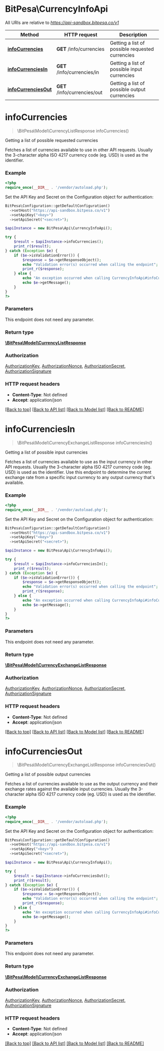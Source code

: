 # BitPesa\CurrencyInfoApi

All URIs are relative to *https://api-sandbox.bitpesa.co/v1*

Method | HTTP request | Description
------------- | ------------- | -------------
[**infoCurrencies**](CurrencyInfoApi.md#infoCurrencies) | **GET** /info/currencies | Getting a list of possible requested currencies
[**infoCurrenciesIn**](CurrencyInfoApi.md#infoCurrenciesIn) | **GET** /info/currencies/in | Getting a list of possible input currencies
[**infoCurrenciesOut**](CurrencyInfoApi.md#infoCurrenciesOut) | **GET** /info/currencies/out | Getting a list of possible output currencies


# **infoCurrencies**
> \BitPesa\Model\CurrencyListResponse infoCurrencies()

Getting a list of possible requested currencies

Fetches a list of currencies available to use in other API requests. Usually the 3-character alpha ISO 4217 currency code (eg. USD) is used as the identifier.

### Example
```php
<?php
require_once(__DIR__ . '/vendor/autoload.php');
```

Set the API Key and Secret on the Configuration object for authentication:
```php
BitPesa\Configuration::getDefaultConfiguration()
  ->setHost("https://api-sandbox.bitpesa.co/v1")
  ->setApiKey("<key>")
  ->setApiSecret("<secret>");

$apiInstance = new BitPesa\Api\CurrencyInfoApi();

try {
    $result = $apiInstance->infoCurrencies();
    print_r($result);
} catch (Exception $e) {
    if ($e->isValidationError()) {
        $response = $e->getResponseObject();
        echo "Validation error(s) occurred when calling the endpoint";
        print_r($response);
    } else {
        echo "An exception occurred when calling CurrencyInfoApi#infoCurrencies";
        echo $e->getMessage();
    }
}
?>
```

### Parameters
This endpoint does not need any parameter.

### Return type

[**\BitPesa\Model\CurrencyListResponse**](../Model/CurrencyListResponse.md)

### Authorization

[AuthorizationKey](../../README.md#AuthorizationKey), [AuthorizationNonce](../../README.md#AuthorizationNonce), [AuthorizationSecret](../../README.md#AuthorizationSecret), [AuthorizationSignature](../../README.md#AuthorizationSignature)

### HTTP request headers

 - **Content-Type**: Not defined
 - **Accept**: application/json

[[Back to top]](#) [[Back to API list]](../../README.md#documentation-for-api-endpoints) [[Back to Model list]](../../README.md#documentation-for-models) [[Back to README]](../../README.md)

# **infoCurrenciesIn**
> \BitPesa\Model\CurrencyExchangeListResponse infoCurrenciesIn()

Getting a list of possible input currencies

Fetches a list of currencies available to use as the input currency in other API requests. Usually the 3-character alpha ISO 4217 currency code (eg. USD) is used as the identifier. Use this endpoint to determine the current exchange rate from a specific input currency to any output currency that's available.

### Example
```php
<?php
require_once(__DIR__ . '/vendor/autoload.php');
```

Set the API Key and Secret on the Configuration object for authentication:
```php
BitPesa\Configuration::getDefaultConfiguration()
  ->setHost("https://api-sandbox.bitpesa.co/v1")
  ->setApiKey("<key>")
  ->setApiSecret("<secret>");

$apiInstance = new BitPesa\Api\CurrencyInfoApi();

try {
    $result = $apiInstance->infoCurrenciesIn();
    print_r($result);
} catch (Exception $e) {
    if ($e->isValidationError()) {
        $response = $e->getResponseObject();
        echo "Validation error(s) occurred when calling the endpoint";
        print_r($response);
    } else {
        echo "An exception occurred when calling CurrencyInfoApi#infoCurrenciesIn";
        echo $e->getMessage();
    }
}
?>
```

### Parameters
This endpoint does not need any parameter.

### Return type

[**\BitPesa\Model\CurrencyExchangeListResponse**](../Model/CurrencyExchangeListResponse.md)

### Authorization

[AuthorizationKey](../../README.md#AuthorizationKey), [AuthorizationNonce](../../README.md#AuthorizationNonce), [AuthorizationSecret](../../README.md#AuthorizationSecret), [AuthorizationSignature](../../README.md#AuthorizationSignature)

### HTTP request headers

 - **Content-Type**: Not defined
 - **Accept**: application/json

[[Back to top]](#) [[Back to API list]](../../README.md#documentation-for-api-endpoints) [[Back to Model list]](../../README.md#documentation-for-models) [[Back to README]](../../README.md)

# **infoCurrenciesOut**
> \BitPesa\Model\CurrencyExchangeListResponse infoCurrenciesOut()

Getting a list of possible output currencies

Fetches a list of currencies available to use as the output currency and their exchange rates against the available input currencies. Usually the 3-character alpha ISO 4217 currency code (eg. USD) is used as the identifier.

### Example
```php
<?php
require_once(__DIR__ . '/vendor/autoload.php');
```

Set the API Key and Secret on the Configuration object for authentication:
```php
BitPesa\Configuration::getDefaultConfiguration()
  ->setHost("https://api-sandbox.bitpesa.co/v1")
  ->setApiKey("<key>")
  ->setApiSecret("<secret>");

$apiInstance = new BitPesa\Api\CurrencyInfoApi();

try {
    $result = $apiInstance->infoCurrenciesOut();
    print_r($result);
} catch (Exception $e) {
    if ($e->isValidationError()) {
        $response = $e->getResponseObject();
        echo "Validation error(s) occurred when calling the endpoint";
        print_r($response);
    } else {
        echo "An exception occurred when calling CurrencyInfoApi#infoCurrenciesOut";
        echo $e->getMessage();
    }
}
?>
```

### Parameters
This endpoint does not need any parameter.

### Return type

[**\BitPesa\Model\CurrencyExchangeListResponse**](../Model/CurrencyExchangeListResponse.md)

### Authorization

[AuthorizationKey](../../README.md#AuthorizationKey), [AuthorizationNonce](../../README.md#AuthorizationNonce), [AuthorizationSecret](../../README.md#AuthorizationSecret), [AuthorizationSignature](../../README.md#AuthorizationSignature)

### HTTP request headers

 - **Content-Type**: Not defined
 - **Accept**: application/json

[[Back to top]](#) [[Back to API list]](../../README.md#documentation-for-api-endpoints) [[Back to Model list]](../../README.md#documentation-for-models) [[Back to README]](../../README.md)

